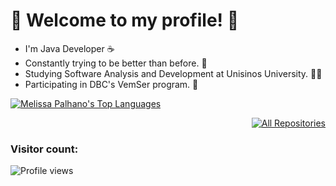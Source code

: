 
<h1 align="left">👾 Welcome to my profile! 👾</h1>


* I'm Java Developer ☕
* Constantly trying to be better than before. 🧠
* Studying Software Analysis and Development at Unisinos University. 👨‍🎓
* Participating in DBC's VemSer program. 🚀

<div>

<p align="left"><a href="https://github.com/uLinck/github-readme-stats"><img alt="Melissa Palhano's Top Languages" src="https://github-readme-stats.vercel.app/api/top-langs/?username=melpalhano&langs_count=8&count_private=true&layout=compact&theme=react&hide_border=true&bg_color=0D1117" /></a>

<p align="right"><a href="https://github.com/uLinck?tab=repositories"><img alt="All Repositories" title="All Repositories" src="https://custom-icon-badges.herokuapp.com/badge/-All%20Repos-2962FF?style=for-the-badge&logoColor=white&logo=repo"/></a>
</p>
</div>
  
### Visitor count:

<p align="left"> <img src="https://profile-counter.glitch.me/uLinck/count.svg" alt="Profile views" /> </p>

    
    
